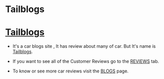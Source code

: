 # Tailblogs

# [Tailblogs](https://cute-cactus-43fd49.netlify.app/)

-   It's a car blogs site , It has review about many of car. But It's name is [Tailblogs](https://cute-cactus-43fd49.netlify.app/).

*   If you want to see all of the Customer Reviews go to the [REVIEWS](https://cute-cactus-43fd49.netlify.app/reviews) tab.

*   To know or see more car reviews visit the [BLOGS](https://cute-cactus-43fd49.netlify.app/blogs) page.
